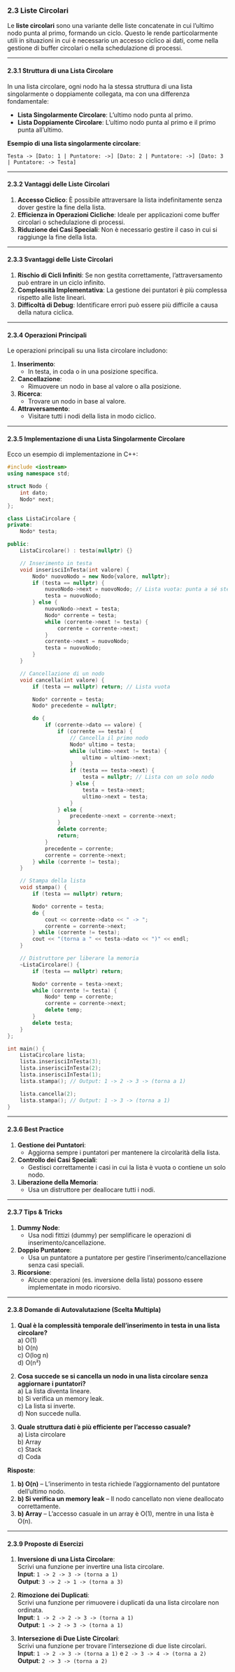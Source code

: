 ### **2.3 Liste Circolari**

Le **liste circolari** sono una variante delle liste concatenate in cui l’ultimo nodo punta al primo, formando un ciclo. Questo le rende particolarmente utili in situazioni in cui è necessario un accesso ciclico ai dati, come nella gestione di buffer circolari o nella schedulazione di processi.

---

#### **2.3.1 Struttura di una Lista Circolare**
In una lista circolare, ogni nodo ha la stessa struttura di una lista singolarmente o doppiamente collegata, ma con una differenza fondamentale:  
- **Lista Singolarmente Circolare**: L’ultimo nodo punta al primo.  
- **Lista Doppiamente Circolare**: L’ultimo nodo punta al primo e il primo punta all’ultimo.  

**Esempio di una lista singolarmente circolare**:  
```
Testa -> [Dato: 1 | Puntatore: ->] [Dato: 2 | Puntatore: ->] [Dato: 3 | Puntatore: -> Testa]
```

---

#### **2.3.2 Vantaggi delle Liste Circolari**
1. **Accesso Ciclico**: È possibile attraversare la lista indefinitamente senza dover gestire la fine della lista.  
2. **Efficienza in Operazioni Cicliche**: Ideale per applicazioni come buffer circolari o schedulazione di processi.  
3. **Riduzione dei Casi Speciali**: Non è necessario gestire il caso in cui si raggiunge la fine della lista.  

---

#### **2.3.3 Svantaggi delle Liste Circolari**
1. **Rischio di Cicli Infiniti**: Se non gestita correttamente, l’attraversamento può entrare in un ciclo infinito.  
2. **Complessità Implementativa**: La gestione dei puntatori è più complessa rispetto alle liste lineari.  
3. **Difficoltà di Debug**: Identificare errori può essere più difficile a causa della natura ciclica.  

---

#### **2.3.4 Operazioni Principali**
Le operazioni principali su una lista circolare includono:  
1. **Inserimento**:  
   - In testa, in coda o in una posizione specifica.  
2. **Cancellazione**:  
   - Rimuovere un nodo in base al valore o alla posizione.  
3. **Ricerca**:  
   - Trovare un nodo in base al valore.  
4. **Attraversamento**:  
   - Visitare tutti i nodi della lista in modo ciclico.  

---

#### **2.3.5 Implementazione di una Lista Singolarmente Circolare**
Ecco un esempio di implementazione in C++:  

```cpp
#include <iostream>
using namespace std;

struct Nodo {
    int dato;
    Nodo* next;
};

class ListaCircolare {
private:
    Nodo* testa;

public:
    ListaCircolare() : testa(nullptr) {}

    // Inserimento in testa
    void inserisciInTesta(int valore) {
        Nodo* nuovoNodo = new Nodo{valore, nullptr};
        if (testa == nullptr) {
            nuovoNodo->next = nuovoNodo; // Lista vuota: punta a sé stesso
            testa = nuovoNodo;
        } else {
            nuovoNodo->next = testa;
            Nodo* corrente = testa;
            while (corrente->next != testa) {
                corrente = corrente->next;
            }
            corrente->next = nuovoNodo;
            testa = nuovoNodo;
        }
    }

    // Cancellazione di un nodo
    void cancella(int valore) {
        if (testa == nullptr) return; // Lista vuota

        Nodo* corrente = testa;
        Nodo* precedente = nullptr;

        do {
            if (corrente->dato == valore) {
                if (corrente == testa) {
                    // Cancella il primo nodo
                    Nodo* ultimo = testa;
                    while (ultimo->next != testa) {
                        ultimo = ultimo->next;
                    }
                    if (testa == testa->next) {
                        testa = nullptr; // Lista con un solo nodo
                    } else {
                        testa = testa->next;
                        ultimo->next = testa;
                    }
                } else {
                    precedente->next = corrente->next;
                }
                delete corrente;
                return;
            }
            precedente = corrente;
            corrente = corrente->next;
        } while (corrente != testa);
    }

    // Stampa della lista
    void stampa() {
        if (testa == nullptr) return;

        Nodo* corrente = testa;
        do {
            cout << corrente->dato << " -> ";
            corrente = corrente->next;
        } while (corrente != testa);
        cout << "(torna a " << testa->dato << ")" << endl;
    }

    // Distruttore per liberare la memoria
    ~ListaCircolare() {
        if (testa == nullptr) return;

        Nodo* corrente = testa->next;
        while (corrente != testa) {
            Nodo* temp = corrente;
            corrente = corrente->next;
            delete temp;
        }
        delete testa;
    }
};

int main() {
    ListaCircolare lista;
    lista.inserisciInTesta(3);
    lista.inserisciInTesta(2);
    lista.inserisciInTesta(1);
    lista.stampa(); // Output: 1 -> 2 -> 3 -> (torna a 1)

    lista.cancella(2);
    lista.stampa(); // Output: 1 -> 3 -> (torna a 1)
}
```

---

#### **2.3.6 Best Practice**
1. **Gestione dei Puntatori**:  
   - Aggiorna sempre i puntatori per mantenere la circolarità della lista.  
2. **Controllo dei Casi Speciali**:  
   - Gestisci correttamente i casi in cui la lista è vuota o contiene un solo nodo.  
3. **Liberazione della Memoria**:  
   - Usa un distruttore per deallocare tutti i nodi.  

---

#### **2.3.7 Tips & Tricks**
1. **Dummy Node**:  
   - Usa nodi fittizi (dummy) per semplificare le operazioni di inserimento/cancellazione.  
2. **Doppio Puntatore**:  
   - Usa un puntatore a puntatore per gestire l’inserimento/cancellazione senza casi speciali.  
3. **Ricorsione**:  
   - Alcune operazioni (es. inversione della lista) possono essere implementate in modo ricorsivo.  

---

#### **2.3.8 Domande di Autovalutazione (Scelta Multipla)**

1. **Qual è la complessità temporale dell’inserimento in testa in una lista circolare?**  
   a) O(1)  
   b) O(n)  
   c) O(log n)  
   d) O(n²)  

2. **Cosa succede se si cancella un nodo in una lista circolare senza aggiornare i puntatori?**  
   a) La lista diventa lineare.  
   b) Si verifica un memory leak.  
   c) La lista si inverte.  
   d) Non succede nulla.  

3. **Quale struttura dati è più efficiente per l’accesso casuale?**  
   a) Lista circolare  
   b) Array  
   c) Stack  
   d) Coda  

**Risposte**:  
1. **b) O(n)** – L’inserimento in testa richiede l’aggiornamento del puntatore dell’ultimo nodo.  
2. **b) Si verifica un memory leak** – Il nodo cancellato non viene deallocato correttamente.  
3. **b) Array** – L’accesso casuale in un array è O(1), mentre in una lista è O(n).  

---

#### **2.3.9 Proposte di Esercizi**

1. **Inversione di una Lista Circolare**:  
   Scrivi una funzione per invertire una lista circolare.  
   **Input**: `1 -> 2 -> 3 -> (torna a 1)`  
   **Output**: `3 -> 2 -> 1 -> (torna a 3)`  

2. **Rimozione dei Duplicati**:  
   Scrivi una funzione per rimuovere i duplicati da una lista circolare non ordinata.  
   **Input**: `1 -> 2 -> 2 -> 3 -> (torna a 1)`  
   **Output**: `1 -> 2 -> 3 -> (torna a 1)`  

3. **Intersezione di Due Liste Circolari**:  
   Scrivi una funzione per trovare l’intersezione di due liste circolari.  
   **Input**: `1 -> 2 -> 3 -> (torna a 1)` e `2 -> 3 -> 4 -> (torna a 2)`  
   **Output**: `2 -> 3 -> (torna a 2)`  

